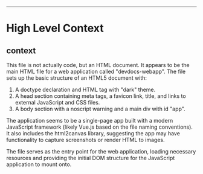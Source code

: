 

  ---
# High Level Context
## context
This file is not actually code, but an HTML document. It appears to be the main HTML file for a web application called "devdocs-webapp". The file sets up the basic structure of an HTML5 document with:

1. A doctype declaration and HTML tag with "dark" theme.
2. A head section containing meta tags, a favicon link, title, and links to external JavaScript and CSS files.
3. A body section with a noscript warning and a main div with id "app".

The application seems to be a single-page app built with a modern JavaScript framework (likely Vue.js based on the file naming conventions). It also includes the html2canvas library, suggesting the app may have functionality to capture screenshots or render HTML to images.

The file serves as the entry point for the web application, loading necessary resources and providing the initial DOM structure for the JavaScript application to mount onto.

  